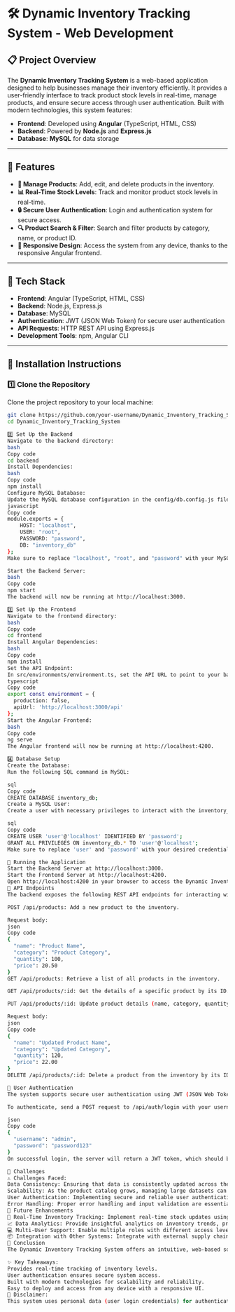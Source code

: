 # 🛠️ **Dynamic Inventory Tracking System** - Web Development

## 📋 **Project Overview**
The **Dynamic Inventory Tracking System** is a web-based application designed to help businesses manage their inventory efficiently. It provides a user-friendly interface to track product stock levels in real-time, manage products, and ensure secure access through user authentication. Built with modern technologies, this system features:

- **Frontend**: Developed using **Angular** (TypeScript, HTML, CSS)
- **Backend**: Powered by **Node.js** and **Express.js**
- **Database**: **MySQL** for data storage

---

## 🎯 **Features**
- **🛒 Manage Products**: Add, edit, and delete products in the inventory.
- **📊 Real-Time Stock Levels**: Track and monitor product stock levels in real-time.
- **🔒 Secure User Authentication**: Login and authentication system for secure access.
- **🔍 Product Search & Filter**: Search and filter products by category, name, or product ID.
- **📱 Responsive Design**: Access the system from any device, thanks to the responsive Angular frontend.

---

## 🔧 **Tech Stack**
- **Frontend**: Angular (TypeScript, HTML, CSS)
- **Backend**: Node.js, Express.js
- **Database**: MySQL
- **Authentication**: JWT (JSON Web Token) for secure user authentication
- **API Requests**: HTTP REST API using Express.js
- **Development Tools**: npm, Angular CLI

---

## 📝 **Installation Instructions**

### 1️⃣ **Clone the Repository**
Clone the project repository to your local machine:
```bash
git clone https://github.com/your-username/Dynamic_Inventory_Tracking_System.git
cd Dynamic_Inventory_Tracking_System

2️⃣ Set Up the Backend
Navigate to the backend directory:
bash
Copy code
cd backend
Install Dependencies:
bash
Copy code
npm install
Configure MySQL Database:
Update the MySQL database configuration in the config/db.config.js file:
javascript
Copy code
module.exports = {
    HOST: "localhost",
    USER: "root",
    PASSWORD: "password",
    DB: "inventory_db"
};
Make sure to replace "localhost", "root", and "password" with your MySQL credentials.

Start the Backend Server:
bash
Copy code
npm start
The backend will now be running at http://localhost:3000.

3️⃣ Set Up the Frontend
Navigate to the frontend directory:
bash
Copy code
cd frontend
Install Angular Dependencies:
bash
Copy code
npm install
Set the API Endpoint:
In src/environments/environment.ts, set the API URL to point to your backend server:
typescript
Copy code
export const environment = {
  production: false,
  apiUrl: 'http://localhost:3000/api'
};
Start the Angular Frontend:
bash
Copy code
ng serve
The Angular frontend will now be running at http://localhost:4200.

4️⃣ Database Setup
Create the Database:
Run the following SQL command in MySQL:

sql
Copy code
CREATE DATABASE inventory_db;
Create a MySQL User:
Create a user with necessary privileges to interact with the inventory_db:

sql
Copy code
CREATE USER 'user'@'localhost' IDENTIFIED BY 'password';
GRANT ALL PRIVILEGES ON inventory_db.* TO 'user'@'localhost';
Make sure to replace 'user' and 'password' with your desired credentials.

🚀 Running the Application
Start the Backend Server at http://localhost:3000.
Start the Frontend Server at http://localhost:4200.
Open http://localhost:4200 in your browser to access the Dynamic Inventory Tracking System.
📡 API Endpoints
The backend exposes the following REST API endpoints for interacting with the inventory system:

POST /api/products: Add a new product to the inventory.

Request body:
json
Copy code
{
  "name": "Product Name",
  "category": "Product Category",
  "quantity": 100,
  "price": 20.50
}
GET /api/products: Retrieve a list of all products in the inventory.

GET /api/products/:id: Get the details of a specific product by its ID.

PUT /api/products/:id: Update product details (name, category, quantity, price) for a given product ID.

Request body:
json
Copy code
{
  "name": "Updated Product Name",
  "category": "Updated Category",
  "quantity": 120,
  "price": 22.00
}
DELETE /api/products/:id: Delete a product from the inventory by its ID.

🔐 User Authentication
The system supports secure user authentication using JWT (JSON Web Tokens).

To authenticate, send a POST request to /api/auth/login with your username and password:

json
Copy code
{
  "username": "admin",
  "password": "password123"
}
On successful login, the server will return a JWT token, which should be included in the Authorization header for subsequent API requests.

🏁 Challenges
⚠️ Challenges Faced:
Data Consistency: Ensuring that data is consistently updated across the frontend, backend, and database, especially with multiple users accessing the system simultaneously.
Scalability: As the product catalog grows, managing large datasets can lead to performance issues. Optimizing queries and improving backend processing is crucial.
User Authentication: Implementing secure and reliable user authentication with JWT tokens requires attention to session management and token expiration.
Error Handling: Proper error handling and input validation are essential for system stability and to prevent crashes or data corruption.
🚀 Future Enhancements
🔄 Real-Time Inventory Tracking: Implement real-time stock updates using WebSockets to instantly reflect changes in inventory.
📈 Data Analytics: Provide insightful analytics on inventory trends, product demand, and sales forecasts.
💻 Multi-User Support: Enable multiple roles with different access levels (e.g., Admin, Manager, Employee).
📦 Integration with Other Systems: Integrate with external supply chain and ERP systems for a seamless workflow.
🏅 Conclusion
The Dynamic Inventory Tracking System offers an intuitive, web-based solution to manage inventory efficiently. By leveraging Angular for the frontend, Node.js for the backend, and MySQL for data storage, the system is built for scalability and real-time performance. The integration of secure JWT authentication ensures safe and controlled access for users.

✨ Key Takeaways:
Provides real-time tracking of inventory levels.
User authentication ensures secure system access.
Built with modern technologies for scalability and reliability.
Easy to deploy and access from any device with a responsive UI.
📢 Disclaimer:
This system uses personal data (user login credentials) for authentication. Ensure data security practices are followed to protect user privacy.
